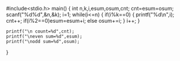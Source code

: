 #include<stdio.h>
 main()
{
    int n,k,i,esum,osum,cnt;
    cnt=esum=osum;
    scanf("%d%d",&n,&k);
    i=1;
    while(i<=n)
    {
        if(i%k==0)
        {
        printf("%d\n",i);
        cnt++;
        if(i%2==0)esum=esum+i;
        else
        osum+=i;
        }
        i++;
    }
    
    printf("\n count=%d",cnt);
    printf("\neven sum=%d",esum);
    printf("\nodd sum=%d",osum);
}

